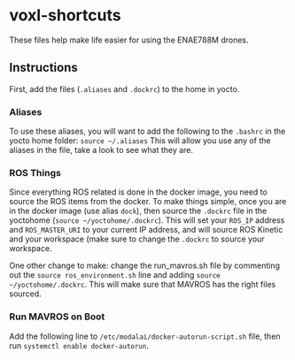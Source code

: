 # voxl-shortcuts

These files help make life easier for using the ENAE788M drones.

## Instructions
First, add the files (`.aliases` and `.dockrc`) to the home in yocto.

### Aliases
To use these aliases, you will want to add the following to the `.bashrc` in the yocto home folder:
`source ~/.aliases`
This will allow you use any of the aliases in the file, take a look to see what they are.

### ROS Things
Since everything ROS related is done in the docker image, you need to source the ROS items from the docker. To make things simple, once you are in the docker image (use alias `dock`), then source the `.dockrc` file in the yoctohome (`source ~/yoctohome/.dockrc`). This will set your `ROS_IP` address and `ROS_MASTER_URI` to your current IP address, and will source ROS Kinetic and your workspace (make sure to change the `.dockrc` to source your workspace.

One other change to make: change the run_mavros.sh file by commenting out the `source ros_environment.sh` line and adding `source ~/yoctohome/.dockrc`. This will make sure that MAVROS has the right files sourced.

### Run MAVROS on Boot
Add the following line to `/etc/modalai/docker-autorun-script.sh` file, then run `systemctl enable docker-autorun`.
